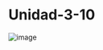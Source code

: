 # Unidad-3-10
![image](https://github.com/Sanchez28032001/Unidad-3-10/assets/148785096/49f880f9-3d09-4285-8cb5-ef90641f77c3)
